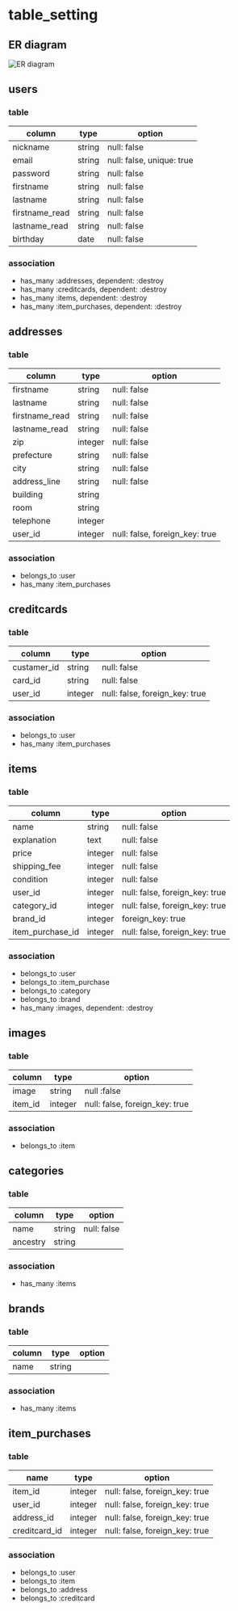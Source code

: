 # table_setting

## ER diagram

![ER diagram](https://user-images.githubusercontent.com/62494531/85916203-4c65ed00-b889-11ea-9436-a83aa16e07ae.jpg)

## users

### table

| column         | type   | option                    |
| -------------- | ------ | ------------------------- |
| nickname       | string | null: false               |
| email          | string | null: false, unique: true |
| password       | string | null: false               |
| firstname      | string | null: false               |
| lastname       | string | null: false               |
| firstname_read | string | null: false               |
| lastname_read  | string | null: false               |
| birthday       | date   | null: false               |

### association

- has_many :addresses, dependent: :destroy
- has_many :creditcards, dependent: :destroy
- has_many :items, dependent: :destroy
- has_many :item_purchases, dependent: :destroy

## addresses

### table

| column         | type    | option                         |
| -------------- | ------- | ------------------------------ |
| firstname      | string  | null: false                    |
| lastname       | string  | null: false                    |
| firstname_read | string  | null: false                    |
| lastname_read  | string  | null: false                    |
| zip            | integer | null: false                    |
| prefecture     | string  | null: false                    |
| city           | string  | null: false                    |
| address_line   | string  | null: false                    |
| building       | string  |                                |
| room           | string  |                                |
| telephone      | integer |                                |
| user_id        | integer | null: false, foreign_key: true |

### association

- belongs_to :user
- has_many :item_purchases

## creditcards

### table

| column      | type    | option                         |
| ----------- | ------- | ------------------------------ |
| custamer_id | string  | null: false                    |
| card_id     | string  | null: false                    |
| user_id     | integer | null: false, foreign_key: true |

### association

- belongs_to :user
- has_many :item_purchases

## items

### table

| column           | type    | option                         |
| ---------------- | ------- | ------------------------------ |
| name             | string  | null: false                    |
| explanation      | text    | null: false                    |
| price            | integer | null: false                    |
| shipping_fee     | integer | null: false                    |
| condition        | integer | null: false                    |
| user_id          | integer | null: false, foreign_key: true |
| category_id      | integer | null: false, foreign_key: true |
| brand_id         | integer | foreign_key: true              |
| item_purchase_id | integer | null: false, foreign_key: true |

### association

- belongs_to :user
- belongs_to :item_purchase
- belongs_to :category
- belongs_to :brand
- has_many :images, dependent: :destroy

## images

### table

| column  | type    | option                         |
| ------- | ------- | ------------------------------ |
| image   | string  | null :false                    |
| item_id | integer | null: false, foreign_key: true |

### association

- belongs_to :item

## categories

### table

| column   | type   | option      |
| -------- | ------ | ----------- |
| name     | string | null: false |
| ancestry | string |             |

### association

- has_many :items

## brands

### table

| column | type   | option |
| ------ | ------ | ------ |
| name   | string |        |

### association

- has_many :items

## item_purchases

### table

| name          | type    | option                         |
| ------------- | ------- | ------------------------------ |
| item_id       | integer | null: false, foreign_key: true |
| user_id       | integer | null: false, foreign_key: true |
| address_id    | integer | null: false, foreign_key: true |
| creditcard_id | integer | null: false, foreign_key: true |

### association

- belongs_to :user
- belongs_to :item
- belongs_to :address
- belongs_to :creditcard

